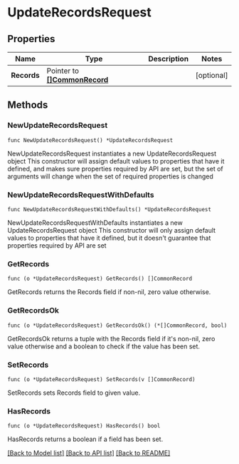 # UpdateRecordsRequest

## Properties

Name | Type | Description | Notes
------------ | ------------- | ------------- | -------------
**Records** | Pointer to [**[]CommonRecord**](CommonRecord.md) |  | [optional] 

## Methods

### NewUpdateRecordsRequest

`func NewUpdateRecordsRequest() *UpdateRecordsRequest`

NewUpdateRecordsRequest instantiates a new UpdateRecordsRequest object
This constructor will assign default values to properties that have it defined,
and makes sure properties required by API are set, but the set of arguments
will change when the set of required properties is changed

### NewUpdateRecordsRequestWithDefaults

`func NewUpdateRecordsRequestWithDefaults() *UpdateRecordsRequest`

NewUpdateRecordsRequestWithDefaults instantiates a new UpdateRecordsRequest object
This constructor will only assign default values to properties that have it defined,
but it doesn't guarantee that properties required by API are set

### GetRecords

`func (o *UpdateRecordsRequest) GetRecords() []CommonRecord`

GetRecords returns the Records field if non-nil, zero value otherwise.

### GetRecordsOk

`func (o *UpdateRecordsRequest) GetRecordsOk() (*[]CommonRecord, bool)`

GetRecordsOk returns a tuple with the Records field if it's non-nil, zero value otherwise
and a boolean to check if the value has been set.

### SetRecords

`func (o *UpdateRecordsRequest) SetRecords(v []CommonRecord)`

SetRecords sets Records field to given value.

### HasRecords

`func (o *UpdateRecordsRequest) HasRecords() bool`

HasRecords returns a boolean if a field has been set.


[[Back to Model list]](../README.md#documentation-for-models) [[Back to API list]](../README.md#documentation-for-api-endpoints) [[Back to README]](../README.md)


